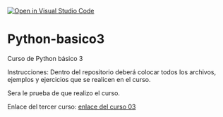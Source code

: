 [![Open in Visual Studio Code](https://classroom.github.com/assets/open-in-vscode-f059dc9a6f8d3a56e377f745f24479a46679e63a5d9fe6f495e02850cd0d8118.svg)](https://classroom.github.com/online_ide?assignment_repo_id=7386564&assignment_repo_type=AssignmentRepo)
# Python-basico3
Curso de Python básico 3

Instrucciones:
Dentro del repositorio deberá colocar todos los archivos, ejemplos y ejercicios que se realicen en el curso.

Sera le prueba de que realizo el curso.

Enlace del tercer curso:
[enlace del curso 03](https://drive.google.com/drive/folders/1d7DvJXQ_pwI6Na0dC-C4mx-Ldb2nNiEw?usp=sharing)
